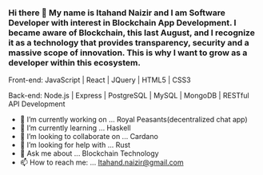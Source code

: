 ### Hi there 👋 My name is Itahand Naizir and I am Software Developer with interest in Blockchain App Development. I became aware of Blockchain, this last August, and I recognize it as a technology that provides transparency, security and a massive scope of innovation. This is why I want to grow as a developer within this ecosystem.

Front-end: JavaScript | React | JQuery | HTML5 | CSS3

Back-end: Node.js | Express | PostgreSQL | MySQL | MongoDB | RESTful API Development


- 🔭 I’m currently working on ... Royal Peasants(decentralized chat app)
- 🌱 I’m currently learning ... Haskell
- 👯 I’m looking to collaborate on ... Cardano
- 🤔 I’m looking for help with ... Rust
- 💬 Ask me about ... Blockchain Technology
- 📫 How to reach me: ... Itahand.naizir@gmail.com

<!--
**Itahand/Itahand** is a ✨ _special_ ✨ repository because its `README.md` (this file) appears on your GitHub profile.

Here are some ideas to get you started:

- 🔭 I’m currently working on ... FEC
- 🌱 I’m currently learning ... Gun.js
- 👯 I’m looking to collaborate on ... Cardano
- 🤔 I’m looking for help with ... Haskell
- 💬 Ask me about ... Blockchain Technology
- 📫 How to reach me: ... Itahand.naizir@gmail.com
- 😄 Pronouns: ...
- ⚡ Fun fact: ... 
-->
